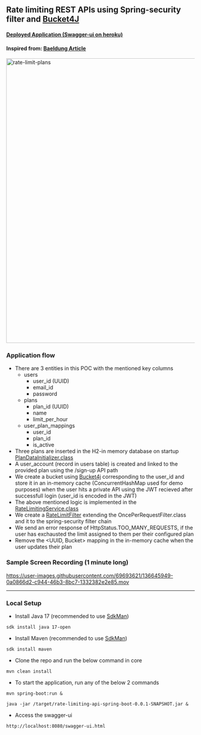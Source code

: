 ## Rate limiting REST APIs using Spring-security filter and [Bucket4J](https://github.com/vladimir-bukhtoyarov/bucket4j)
#### [Deployed Application (Swagger-ui on heroku)](https://rate-limit-api-spring-boot.herokuapp.com/swagger-ui.html)
#### Inspired from: [Baeldung Article](https://www.baeldung.com/spring-bucket4j)

<img width="759" alt="rate-limit-plans" src="https://user-images.githubusercontent.com/69693621/142211399-ac57ee24-6b9f-483f-93b4-e424b38469a8.png">

### Application flow
* There are 3 entities in this POC with the mentioned key columns
  * users
    * user_id (UUID)
    * email_id
    * password
  * plans
    * plan_id (UUID)
    * name
    * limit_per_hour 
  * user_plan_mappings
    * user_id
    * plan_id
    * is_active
* Three plans are inserted in the H2-in memory database on startup [PlanDataInitializer.class](https://github.com/hardikSinghBehl/rate-limiting-api-spring-boot/blob/main/src/main/java/com/behl/glumon/bootstrap/PlanDataInitializer.java)
* A user_account (record in users table) is created and linked to the provided plan using the /sign-up API path
* We create a bucket using [Bucket4j](https://github.com/vladimir-bukhtoyarov/bucket4j) corresponding to the user_id and store it in an in-memory cache (ConcurrentHashMap used for demo purposes) when the user hits a private API using the JWT recieved after successfull login (user_id is encoded in the JWT)
* The above mentioned logic is implemented in the [RateLimitingService.class](https://github.com/hardikSinghBehl/rate-limiting-api-spring-boot/blob/main/src/main/java/com/behl/glumon/service/RateLimitingService.java)
* We create a [RateLimitFilter](https://github.com/hardikSinghBehl/rate-limiting-api-spring-boot/blob/main/src/main/java/com/behl/glumon/security/filter/RateLimitFilter.java) extending the OncePerRequestFilter.class and it to the spring-security filter chain
* We send an error response of HttpStatus.TOO_MANY_REQUESTS, if the user has exchausted the limit assigned to them per their configured plan
* Remove the <UUID, Bucket> mapping in the in-memory cache when the user updates their plan

### Sample Screen Recording (1 minute long)

https://user-images.githubusercontent.com/69693621/136645949-0a0866d2-c944-46b3-8bc7-1332382e2e85.mov

---

### Local Setup
* Install Java 17 (recommended to use [SdkMan](https://sdkman.io))

`sdk install java 17-open`
* Install Maven (recommended to use [SdkMan](https://sdkman.io))

`sdk install maven`

* Clone the repo and run the below command in core

`mvn clean install`

* To start the application, run any of the below 2 commands

`mvn spring-boot:run &`

`java -jar /target/rate-limiting-api-spring-boot-0.0.1-SNAPSHOT.jar &`

* Access the swagger-ui

`http://localhost:8080/swagger-ui.html`

